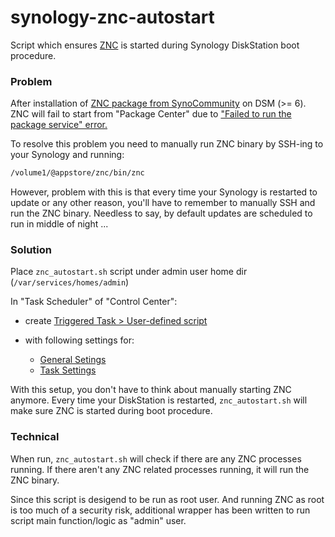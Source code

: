 # synology-znc-autostart
Script which ensures [ZNC](http://wiki.znc.in/ZNC) is started during Synology DiskStation boot procedure.

### Problem

After installation of [ZNC package from SynoCommunity](https://synocommunity.com/package/znc) on DSM (>= 6). ZNC will fail to start from "Package Center" due to ["Failed to run the package service" error.](https://hodzic.org/img/znc/znc%20package%20center%20start%20fail.png)

To resolve this problem you need to manually run ZNC binary by SSH-ing to your Synology and running:

```bash
/volume1/@appstore/znc/bin/znc
```
However, problem with this is that every time your Synology is restarted to update or any other reason, you'll have to remember to manually SSH and run the ZNC binary. Needless to say, by default updates are scheduled to run in middle of night ...

### Solution

Place ```znc_autostart.sh``` script under admin user home dir (```/var/services/homes/admin```)

In "Task Scheduler" of "Control Center":

* create [Triggered Task > User-defined script](https://hodzic.org/img/znc/create%20triggered%20task.png)

* with following settings for:
	* [General Setings](https://hodzic.org/img/znc/general%20settings.png)
	* [Task Settings](https://hodzic.org/img/znc/task%20settings.png)

With this setup, you don't have to think about manually starting ZNC anymore. Every time your DiskStation is restarted, ```znc_autostart.sh``` will make sure ZNC is started during boot procedure.

### Technical

When run, ```znc_autostart.sh``` will check if there are any ZNC processes running. If there aren't any ZNC related processes running, it will run the ZNC binary. 

Since this script is desigend to be run as root user. And running ZNC as root is too much of a security risk, additional wrapper has been written to run script main function/logic as "admin" user.  
